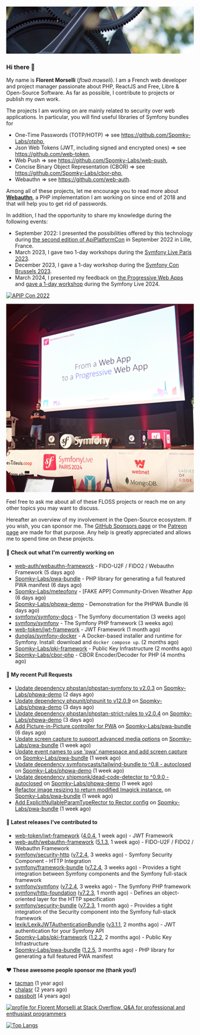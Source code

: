 ![Cover image](1.webp)

### Hi there 👋

My name is **Florent Morselli** (*flɔʁɑ̃ mɔʁseli*). I am a French web developer and project manager passionate about PHP, ReactJS and Free, Libre & Open-Source Software.
As far as possible, I contribute to projects or publish my own work.

The projects I am working on are mainly related to security over web applications. In particular, you will find useful libraries of Symfony bundles for
* One-Time Passwords (TOTP/HOTP) => see https://github.com/Spomky-Labs/otphp,
* Json Web Tokens (JWT, including signed and encrypted ones) => see https://github.com/web-token,
* Web Push => see https://github.com/Spomky-Labs/web-push,
* Concise Binary Object Representation (CBOR) => see https://github.com/Spomky-Labs/cbor-php,
* Webauthn => see https://github.com/web-auth.

Among all of these projects, let me encourage you to read more about [**Webauthn**](https://github.com/web-auth), a PHP implementation I am working on since end of 2018 and that will help you to get rid of passwords.

In addition, I had the opportunity to share my knowledge during the following events:

* September 2022: I presented the possibilities offered by this technology during [the second edition of ApiPlatformCon](https://youtu.be/Y2_0omg1CFk) in September 2022 in Lille, France.
* March 2023, I gave two 1-day workshops during the [Symfony Live Paris 2023](https://live.symfony.com/2023-paris/workshop/maximiser-la-securite-de-vos-applications-avec-le-bundle-security).
* December 2023, I gave a 1-day workshop during the [Symfony Con Brussels 2023](https://live.symfony.com/2023-brussels-con/workshop/road-to-safer-applications).
* March 2024, I presented my feedback on [the Progressive Web Apps](https://live.symfony.com/2024-paris/schedule/de-web-app-a-progressive-web-app) and [gave a 1-day workshop](https://live.symfony.com/2024-paris/workshop#securite-amelioree-et-webauthn-avec-symfony-2) during the Symfony Live 2024.

[![APIP Con 2022](https://user-images.githubusercontent.com/1091072/191684778-b9e26104-038d-45c2-a1b3-287233d15ecc.jpg)](https://api-platform.com/con/2022/conferences/webauthn-se-debarrasser-des-mots-de-passe-definitivement/)

[![Symfony Live 2024](Symfony%20Live%202024.png)](https://symfony.com/blog/symfonylive-paris-2024-from-web-app-to-progressive-web-app)


Feel free to ask me about all of these FLOSS projects or reach me on any other topics you may want to discuss.

Hereafter an overview of my involvement in the Open-Source ecosystem.
If you wish, you can sponsor me. The [GitHub Sponsors page](https://github.com/sponsors/Spomky/) or the [Patreon page](https://www.patreon.com/FlorentMorselli) are made for that purpose. Any help is greatly appreciated and allows me to spend time on these projects.

#### 👷 Check out what I'm currently working on

- [web-auth/webauthn-framework](https://github.com/web-auth/webauthn-framework) - FIDO-U2F / FIDO2 / Webauthn Framework (5 days ago)
- [Spomky-Labs/pwa-bundle](https://github.com/Spomky-Labs/pwa-bundle) - PHP library for generating a full featured PWA manifest (6 days ago)
- [Spomky-Labs/meteofony](https://github.com/Spomky-Labs/meteofony) - [FAKE APP] Community-Driven Weather App (6 days ago)
- [Spomky-Labs/phpwa-demo](https://github.com/Spomky-Labs/phpwa-demo) - Demonstration for the PHPWA Bundle (6 days ago)
- [symfony/symfony-docs](https://github.com/symfony/symfony-docs) - The Symfony documentation (3 weeks ago)
- [symfony/symfony](https://github.com/symfony/symfony) - The Symfony PHP framework (3 weeks ago)
- [web-token/jwt-framework](https://github.com/web-token/jwt-framework) - JWT Framework (1 month ago)
- [dunglas/symfony-docker](https://github.com/dunglas/symfony-docker) - A Docker-based installer and runtime for Symfony. Install: download and `docker compose up`. (2 months ago)
- [Spomky-Labs/pki-framework](https://github.com/Spomky-Labs/pki-framework) - Public Key Infrastructure (2 months ago)
- [Spomky-Labs/cbor-php](https://github.com/Spomky-Labs/cbor-php) - CBOR Encoder/Decoder for PHP (4 months ago)

#### 🔨 My recent Pull Requests

- [Update dependency phpstan/phpstan-symfony to v2.0.3](https://github.com/Spomky-Labs/phpwa-demo/pull/71) on [Spomky-Labs/phpwa-demo](https://github.com/Spomky-Labs/phpwa-demo) (2 days ago)
- [Update dependency phpunit/phpunit to v12.0.9](https://github.com/Spomky-Labs/phpwa-demo/pull/70) on [Spomky-Labs/phpwa-demo](https://github.com/Spomky-Labs/phpwa-demo) (3 days ago)
- [Update dependency phpstan/phpstan-strict-rules to v2.0.4](https://github.com/Spomky-Labs/phpwa-demo/pull/69) on [Spomky-Labs/phpwa-demo](https://github.com/Spomky-Labs/phpwa-demo) (3 days ago)
- [Add Picture-in-Picture controller for PWA](https://github.com/Spomky-Labs/pwa-bundle/pull/271) on [Spomky-Labs/pwa-bundle](https://github.com/Spomky-Labs/pwa-bundle) (6 days ago)
- [Update screen capture to support advanced media options](https://github.com/Spomky-Labs/pwa-bundle/pull/270) on [Spomky-Labs/pwa-bundle](https://github.com/Spomky-Labs/pwa-bundle) (1 week ago)
- [Update event names to use &#39;pwa&#39; namespace and add screen capture](https://github.com/Spomky-Labs/pwa-bundle/pull/269) on [Spomky-Labs/pwa-bundle](https://github.com/Spomky-Labs/pwa-bundle) (1 week ago)
- [Update dependency symfonycasts/tailwind-bundle to ^0.8 - autoclosed](https://github.com/Spomky-Labs/phpwa-demo/pull/66) on [Spomky-Labs/phpwa-demo](https://github.com/Spomky-Labs/phpwa-demo) (1 week ago)
- [Update dependency shipmonk/dead-code-detector to ^0.9.0 - autoclosed](https://github.com/Spomky-Labs/phpwa-demo/pull/65) on [Spomky-Labs/phpwa-demo](https://github.com/Spomky-Labs/phpwa-demo) (1 week ago)
- [Refactor image resizing to return modified Imagick instance.](https://github.com/Spomky-Labs/pwa-bundle/pull/267) on [Spomky-Labs/pwa-bundle](https://github.com/Spomky-Labs/pwa-bundle) (1 week ago)
- [Add ExplicitNullableParamTypeRector to Rector config](https://github.com/Spomky-Labs/pwa-bundle/pull/266) on [Spomky-Labs/pwa-bundle](https://github.com/Spomky-Labs/pwa-bundle) (1 week ago)

#### 🔭 Latest releases I've contributed to

- [web-token/jwt-framework](https://github.com/web-token/jwt-framework) ([4.0.4](https://github.com/web-token/jwt-framework/releases/tag/4.0.4), 1 week ago) - JWT Framework
- [web-auth/webauthn-framework](https://github.com/web-auth/webauthn-framework) ([5.1.3](https://github.com/web-auth/webauthn-framework/releases/tag/5.1.3), 1 week ago) - FIDO-U2F / FIDO2 / Webauthn Framework
- [symfony/security-http](https://github.com/symfony/security-http) ([v7.2.4](https://github.com/symfony/security-http/releases/tag/v7.2.4), 3 weeks ago) - Symfony Security Component - HTTP Integration
- [symfony/framework-bundle](https://github.com/symfony/framework-bundle) ([v7.2.4](https://github.com/symfony/framework-bundle/releases/tag/v7.2.4), 3 weeks ago) - Provides a tight integration between Symfony components and the Symfony full-stack framework
- [symfony/symfony](https://github.com/symfony/symfony) ([v7.2.4](https://github.com/symfony/symfony/releases/tag/v7.2.4), 3 weeks ago) - The Symfony PHP framework
- [symfony/http-foundation](https://github.com/symfony/http-foundation) ([v7.2.3](https://github.com/symfony/http-foundation/releases/tag/v7.2.3), 1 month ago) - Defines an object-oriented layer for the HTTP specification
- [symfony/security-bundle](https://github.com/symfony/security-bundle) ([v7.2.3](https://github.com/symfony/security-bundle/releases/tag/v7.2.3), 1 month ago) - Provides a tight integration of the Security component into the Symfony full-stack framework
- [lexik/LexikJWTAuthenticationBundle](https://github.com/lexik/LexikJWTAuthenticationBundle) ([v3.1.1](https://github.com/lexik/LexikJWTAuthenticationBundle/releases/tag/v3.1.1), 2 months ago) - JWT authentication for your Symfony API
- [Spomky-Labs/pki-framework](https://github.com/Spomky-Labs/pki-framework) ([1.2.2](https://github.com/Spomky-Labs/pki-framework/releases/tag/1.2.2), 2 months ago) - Public Key Infrastructure
- [Spomky-Labs/pwa-bundle](https://github.com/Spomky-Labs/pwa-bundle) ([1.2.5](https://github.com/Spomky-Labs/pwa-bundle/releases/tag/1.2.5), 3 months ago) - PHP library for generating a full featured PWA manifest

#### ❤️ These awesome people sponsor me (thank you!)

- [tacman](https://github.com/tacman) (1 year ago)
- [chalasr](https://github.com/chalasr) (2 years ago)
- [passbolt](https://github.com/passbolt) (4 years ago)

<a href="https://stackoverflow.com/users/2157818/florent-morselli"><img src="https://stackoverflow.com/users/flair/2157818.png" width="208" height="58" alt="profile for Florent Morselli at Stack Overflow, Q&amp;A for professional and enthusiast programmers" title="profile for Florent Morselli at Stack Overflow, Q&amp;A for professional and enthusiast programmers"></a>

[![Top Langs](https://wakatime.com/share/@Spomky/aa41d408-c524-4a5f-936d-0b9446698abd.svg)](https://wakatime.com/@Spomky)
